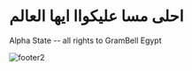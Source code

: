 # احلى مسا عليكواا ايها العالم
Alpha State -- all rights to GramBell Egypt


![footer2](https://github.com/user-attachments/assets/abc7bc27-8c87-4f3b-a27c-ca9f330cab4c)
